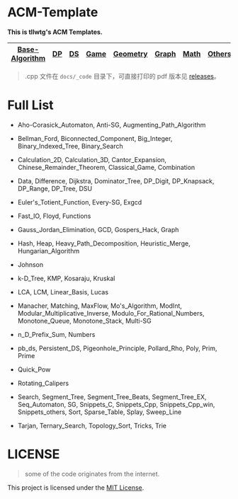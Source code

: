 # ACM-Template

**This is tllwtg's ACM Templates.**

| [Base-Algorithm](https://github.com/tLLWtG/ACM-Template/tree/main/Base-Algorithm) | [DP](https://github.com/tLLWtG/ACM-Template/tree/main/DP) | [DS](https://github.com/tLLWtG/ACM-Template/tree/main/DS) | [Game](https://github.com/tLLWtG/ACM-Template/tree/main/Game) | [Geometry](https://github.com/tLLWtG/ACM-Template/tree/main/Geometry) | [Graph](https://github.com/tLLWtG/ACM-Template/tree/main/Graph) | [Math](https://github.com/tLLWtG/ACM-Template/tree/main/Math) | [Others](https://github.com/tLLWtG/ACM-Template/tree/main/Others) | [Snippets](https://github.com/tLLWtG/ACM-Template/tree/main/Snippets) | [String](https://github.com/tLLWtG/ACM-Template/tree/main/String) |
| :---: | :---: | :---: | :---: | :---: | :---: | :---: | :---: | :---: | :---: |

> .cpp 文件在 `docs/_code` 目录下，可直接打印的 pdf 版本见 [releases](https://github.com/tLLWtG/ACM-Template/releases)。

# Full List

* Aho-Corasick_Automaton, Anti-SG, Augmenting_Path_Algorithm

* Bellman_Ford, Biconnected_Component, Big_Integer, Binary_Indexed_Tree, Binary_Search

* Calculation_2D, Calculation_3D, Cantor_Expansion, Chinese_Remainder_Theorem, Classical_Game, Combination

* Data, Difference, Dijkstra, Dominator_Tree, DP_Digit, DP_Knapsack, DP_Range, DP_Tree, DSU

* Euler's_Totient_Function, Every-SG, Exgcd

* Fast_IO, Floyd, Functions

* Gauss_Jordan_Elimination, GCD, Gospers_Hack, Graph

* Hash, Heap, Heavy_Path_Decomposition, Heuristic_Merge, Hungarian_Algorithm

* Johnson

* k-D_Tree, KMP, Kosaraju, Kruskal

* LCA, LCM, Linear_Basis, Lucas

* Manacher, Matching, MaxFlow, Mo's_Algorithm, ModInt, Modular_Multiplicative_Inverse, Modulo_For_Rational_Numbers, Monotone_Queue, Monotone_Stack, Multi-SG

* n_D_Prefix_Sum, Numbers

* pb_ds, Persistent_DS, Pigeonhole_Principle, Pollard_Rho, Poly, Prim, Prime

* Quick_Pow

* Rotating_Calipers

* Search, Segment_Tree, Segment_Tree_Beats, Segment_Tree_EX, Seq_Automaton, SG, Snippets_C, Snippets_Cpp, Snippets_Cpp_win, Snippets_others, Sort, Sparse_Table, Splay, Sweep_Line

* Tarjan, Ternary_Search, Topology_Sort, Tricks, Trie


# LICENSE

> some of the code originates from the internet.

This project is licensed under the [MIT License](https://github.com/tLLWtG/ACM-Template/blob/main/LICENSE).
